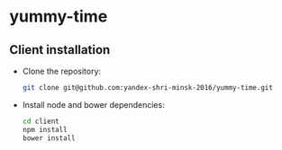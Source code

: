 # yummy-time

## Client installation

- Clone the repository:

  ```sh
  git clone git@github.com:yandex-shri-minsk-2016/yummy-time.git
  ```

- Install node and bower dependencies:

  ```sh
  cd client
  npm install
  bower install
  ```
